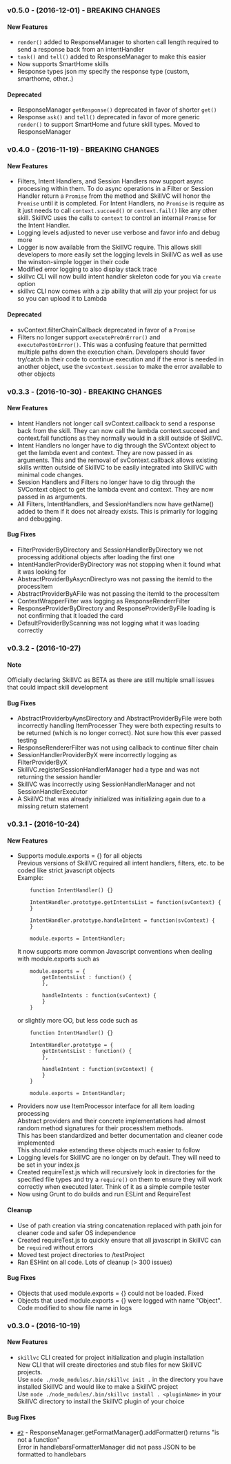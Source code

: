 ### v0.5.0 - (2016-12-01) - BREAKING CHANGES

#### New Features
* `render()` added to ResponseManager to shorten call length required to send a response back from an intentHandler
* `task()` and `tell()` added to ResponseManager to make this easier
* Now supports SmartHome skills
* Response types json my specify the response type (custom, smarthome, other..)


#### Deprecated
* ResponseManager `getResponse()` deprecated in favor of shorter `get()`
* Response `ask()` and `tell()` deprecated in favor of more generic `render()` to support SmartHome and future skill types. Moved to ResponseManager

### v0.4.0 - (2016-11-19) - BREAKING CHANGES

#### New Features
* Filters, Intent Handlers, and Session Handlers now support async processing within them.  To do async operations in a
Filter or Session Handler return a `Promise` from the method and SkillVC will honor the `Promise` until it
is completed.  For Intent Handlers, no `Promise` is require as it just needs to call `context.succeed()`
or `context.fail()` like any other skill.  SkillVC uses the calls to `context` to control an internal `Promise`
for the Intent Handler.
* Logging levels adjusted to never use verbose and favor info and debug more
* Logger is now available from the SkillVC require.  This allows skill developers to more easily set the logging levels
in SkillVC as well as use the winston-simple logger in their code
* Modified error logging to also display stack trace
* skillvc CLI will now build intent handler skeleton code for you via `create` option
* skillvc CLI now comes with a zip ability that will zip your project for us so you can upload it to Lambda

#### Deprecated
* svContext.filterChainCallback deprecated in favor of a `Promise`
* Filters no longer support `executePreOnError()` and `executePostOnError()`.  This was a confusing feature that
permitted multiple paths down the execution chain.  Developers should favor try/catch in their code to continue execution
and if the error is needed in another object, use the `svContext.session` to make the error available to other objects

### v0.3.3 - (2016-10-30) - BREAKING CHANGES

#### New Features
* Intent Handlers not longer call svContext.callback to send a response back from the skill.  They can now
call the lambda context.succeed and context.fail functions as they normally would in a skill outside of SkillVC.
* Intent Handlers no longer have to dig through the SVContext object to get the lambda event and context.  They
are now passed in as arguments.  This and the removal of svContext.callback allows existing skills written 
outside of SkillVC to be easily integrated into SkillVC with minimal code changes.
* Session Handlers and Filters no longer have to dig through the SVContext object to get the lambda event and context.  They
are now passed in as arguments.  
* All Filters, IntentHandlers, and SessionHandlers now have getName() added to them if it does not already exists. This
is primarily for logging and debugging.

#### Bug Fixes
* FilterProviderByDirectory and SessionHandlerByDirectory we not processing additional objects after loading the first one
* IntentHandlerProviderByDirectory was not stopping when it found what it was looking for
* AbstractProviderByAsycnDirectyro was not passing the itemId to the processItem
* AbstractProviderByAFile was not passing the itemId to the processItem
* ContextWrapperFilter was logging as ResponseRenderrFilter
* ResponseProviderByDirectory and ResponseProviderByFile loading is not confirming that it loaded the card
* DefaultProviderByScanning was not logging what it was loading correctly

### v0.3.2 - (2016-10-27)

#### Note
Officially declaring SkillVC as BETA as there are still multiple small issues that could impact skill development

#### Bug Fixes
* AbstractProviderbyAynsDirectory and AbstractProviderByFile were both incorrectly handling ItemProcesser 
    They were both expecting results to be returned (which is no longer correct).  Not sure how this ever passed testing
* ResponseRendererFilter was not using callback to continue filter chain
* SessionHandlerProviderByX were incorrectly logging as FilterProviderByX
* SkillVC.registerSessionHandlerManager had a type and was not returning the session handler
* SkillVC was incorrectly using SessionHandlerManager and not SessionHandlerExecutor
* A SkillVC that was already initialized was initializing again due to a missing return statement

### v0.3.1 - (2016-10-24)

#### New Features
*  Supports module.exports = {} for all objects  
	Previous versions of SkillVC required all intent handlers, filters, etc. to be coded like strict javascript objects  
		Example:  
	```
		function IntentHandler() {}

		IntentHandler.prototype.getIntentsList = function(svContext) {
		}

		IntentHandler.prototype.handleIntent = function(svContext) {
		}

		module.exports = IntentHandler;
	```
	It now supports more common Javascript conventions when dealing with module.exports such as  
	```
		module.exports = {
			getIntentsList : function() {
			},

			handleIntents : function(svContext) {
			}
		}
	```
	or slightly more OO, but less code such as
	```
		function IntentHandler() {}

		IntentHandler.prototype = {
			getIntentsList : function() {
			},

			handleIntent : function(svContext) {
			}
		}

		module.exports = IntentHandler;
	```
* Providers now use ItemProcessor interface for all item loading processing   
	Abstract providers and their concrete implementations had almost random method signatures for their processItem methods.  
	This has been standardized and better documentation and cleaner code implemented  
	This should make extending these objects much easier to follow
* Logging levels for SkillVC are no longer on by default.  They will need to be set in your index.js
* Created requireTest.js which will recursively look in directories for the specified file types and try a 	```require()``` on them
to ensure they will work correctly when executed later.  Think of it as a simple compile tester
* Now using Grunt to do builds and run ESLint and RequireTest

#### Cleanup
* Use of path creation via string concatenation replaced with path.join for cleaner code and safer OS independence
* Created requireTest.js to quickly ensure that all javascript in SkillVC can be ```require```d without errors
* Moved test project directories to /testProject
* Ran ESHint on all code.  Lots of cleanup (> 300 issues)

#### Bug Fixes
* Objects that used module.exports = {} could not be loaded.  Fixed
* Objects that used module.exports = {} were logged with name "Object".  Code modified to show file name in logs

	
### v0.3.0 - (2016-10-19)

#### New Features
* ```skillvc``` CLI created for project initialization and plugin installation  
    New CLI that will create directories and stub files for new SkillVC projects.    
    Use ```node ./node_modules/.bin/skillvc init .``` in the directory you have installed SkillVC and would like to make a SkillVC project  
    Use ```node ./node_modules/.bin/skillvc install . <pluginName>``` in your SkillVC directory to install the
        SkillVC plugin of your choice


#### Bug Fixes
* [`#2`](https://github.com/sseaman/skillVC/issues/2) -   ResponseManager.getFormatManager().addFormatter() returns "is not a function"  
  Error in handlebarsFormatterManager did not pass JSON to be formatted to handlebars